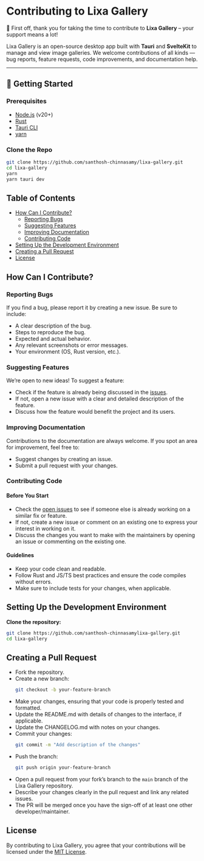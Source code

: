 # Contributing to Lixa Gallery

🎉 First off, thank you for taking the time to contribute to **Lixa Gallery** – your support means a lot!

Lixa Gallery is an open-source desktop app built with **Tauri** and **SvelteKit** to manage and view image galleries. We welcome contributions of all kinds — bug reports, feature requests, code improvements, and documentation help.

---

## 🚀 Getting Started

### Prerequisites

- [Node.js](https://nodejs.org/) (v20+)
- [Rust](https://www.rust-lang.org/tools/install)
- [Tauri CLI](https://tauri.app/start/prerequisites/)
- [yarn](https://yarnpkg.com/)

### Clone the Repo

```bash
git clone https://github.com/santhosh-chinnasamy/lixa-gallery.git
cd lixa-gallery
yarn
yarn tauri dev
```

## Table of Contents

- [How Can I Contribute?](#how-can-i-contribute)
  - [Reporting Bugs](#reporting-bugs)
  - [Suggesting Features](#suggesting-features)
  - [Improving Documentation](#improving-documentation)
  - [Contributing Code](#contributing-code)
- [Setting Up the Development Environment](#setting-up-the-development-environment)
- [Creating a Pull Request](#creating-a-pull-request)
- [License](#license)

## How Can I Contribute?

### Reporting Bugs

If you find a bug, please report it by creating a new issue. Be sure to include:

- A clear description of the bug.
- Steps to reproduce the bug.
- Expected and actual behavior.
- Any relevant screenshots or error messages.
- Your environment (OS, Rust version, etc.).

### Suggesting Features

We’re open to new ideas! To suggest a feature:

- Check if the feature is already being discussed in the [issues](https://github.com/santhosh-chinnasamylixa-gallery/issues).
- If not, open a new issue with a clear and detailed description of the feature.
- Discuss how the feature would benefit the project and its users.

### Improving Documentation

Contributions to the documentation are always welcome. If you spot an area for improvement, feel free to:

- Suggest changes by creating an issue.
- Submit a pull request with your changes.

### Contributing Code

#### Before You Start

- Check the [open issues](https://github.com/santhosh-chinnasamylixa-gallery/issues) to see if someone else is already working on a similar fix or feature.
- If not, create a new issue or comment on an existing one to express your interest in working on it.
- Discuss the changes you want to make with the maintainers by opening an issue or commenting on the existing one.

#### Guidelines

- Keep your code clean and readable.
- Follow Rust and JS/TS best practices and ensure the code compiles without errors.
- Make sure to include tests for your changes, when applicable.

## Setting Up the Development Environment

**Clone the repository:**

```bash
git clone https://github.com/santhosh-chinnasamylixa-gallery.git
cd lixa-gallery
```

## Creating a Pull Request

- Fork the repository.
- Create a new branch:
  ```bash
  git checkout -b your-feature-branch
  ```
- Make your changes, ensuring that your code is properly tested and formatted.
- Update the README.md with details of changes to the interface, if applicable.
- Update the CHANGELOG.md with notes on your changes.
- Commit your changes:
  ```bash
  git commit -m "Add description of the changes"
  ```
- Push the branch:
  ```bash
  git push origin your-feature-branch
  ```
- Open a pull request from your fork’s branch to the `main` branch of the Lixa Gallery repository.
- Describe your changes clearly in the pull request and link any related issues.
- The PR will be merged once you have the sign-off of at least one other developer/maintainer.

## License

By contributing to Lixa Gallery, you agree that your contributions will be licensed under the [MIT License](./LICENSE).
